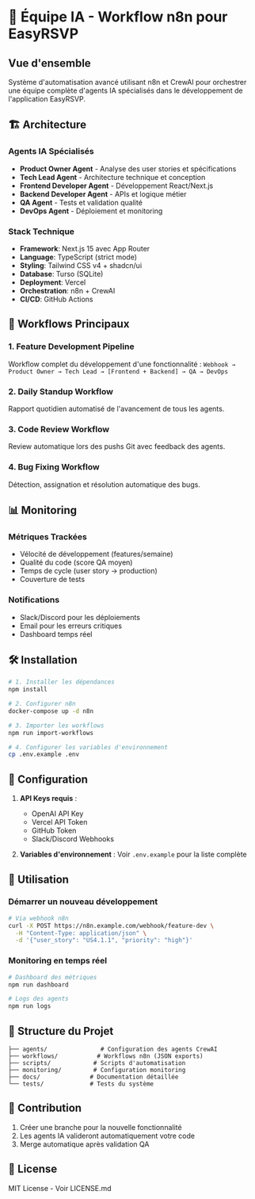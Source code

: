 # 🤖 Équipe IA - Workflow n8n pour EasyRSVP

## Vue d'ensemble

Système d'automatisation avancé utilisant n8n et CrewAI pour orchestrer une équipe complète d'agents IA spécialisés dans le développement de l'application EasyRSVP.

## 🏗️ Architecture

### Agents IA Spécialisés
- **Product Owner Agent** - Analyse des user stories et spécifications
- **Tech Lead Agent** - Architecture technique et conception
- **Frontend Developer Agent** - Développement React/Next.js
- **Backend Developer Agent** - APIs et logique métier
- **QA Agent** - Tests et validation qualité
- **DevOps Agent** - Déploiement et monitoring

### Stack Technique
- **Framework**: Next.js 15 avec App Router
- **Language**: TypeScript (strict mode)
- **Styling**: Tailwind CSS v4 + shadcn/ui
- **Database**: Turso (SQLite)
- **Deployment**: Vercel
- **Orchestration**: n8n + CrewAI
- **CI/CD**: GitHub Actions

## 🚀 Workflows Principaux

### 1. Feature Development Pipeline
Workflow complet du développement d'une fonctionnalité :
`Webhook → Product Owner → Tech Lead → [Frontend + Backend] → QA → DevOps`

### 2. Daily Standup Workflow
Rapport quotidien automatisé de l'avancement de tous les agents.

### 3. Code Review Workflow
Review automatique lors des pushs Git avec feedback des agents.

### 4. Bug Fixing Workflow
Détection, assignation et résolution automatique des bugs.

## 📊 Monitoring

### Métriques Trackées
- Vélocité de développement (features/semaine)
- Qualité du code (score QA moyen)
- Temps de cycle (user story → production)
- Couverture de tests

### Notifications
- Slack/Discord pour les déploiements
- Email pour les erreurs critiques
- Dashboard temps réel

## 🛠️ Installation

```bash
# 1. Installer les dépendances
npm install

# 2. Configurer n8n
docker-compose up -d n8n

# 3. Importer les workflows
npm run import-workflows

# 4. Configurer les variables d'environnement
cp .env.example .env
```

## 📝 Configuration

1. **API Keys requis** :
   - OpenAI API Key
   - Vercel API Token
   - GitHub Token
   - Slack/Discord Webhooks

2. **Variables d'environnement** :
   Voir `.env.example` pour la liste complète

## 🔄 Utilisation

### Démarrer un nouveau développement
```bash
# Via webhook n8n
curl -X POST https://n8n.example.com/webhook/feature-dev \
  -H "Content-Type: application/json" \
  -d '{"user_story": "US4.1.1", "priority": "high"}'
```

### Monitoring en temps réel
```bash
# Dashboard des métriques
npm run dashboard

# Logs des agents
npm run logs
```

## 📁 Structure du Projet

```
├── agents/               # Configuration des agents CrewAI
├── workflows/           # Workflows n8n (JSON exports)
├── scripts/            # Scripts d'automatisation
├── monitoring/         # Configuration monitoring
├── docs/              # Documentation détaillée
└── tests/             # Tests du système
```

## 🤝 Contribution

1. Créer une branche pour la nouvelle fonctionnalité
2. Les agents IA valideront automatiquement votre code
3. Merge automatique après validation QA

## 📄 License

MIT License - Voir LICENSE.md 